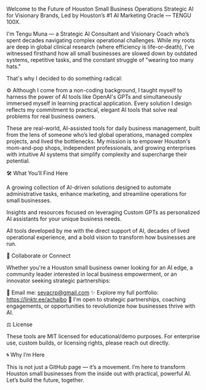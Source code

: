 Welcome to the Future of Houston Small Business Operations
Strategic AI for Visionary Brands, Led by Houston’s #1 AI Marketing Oracle — TENGU 100X.

I'm Tengu Muna — a Strategic AI Consultant and Visionary Coach who’s spent decades navigating complex operational challenges. While my roots are deep in global clinical research (where efficiency is life-or-death), I've witnessed firsthand how all small businesses are slowed down by outdated systems, repetitive tasks, and the constant struggle of "wearing too many hats."

That's why I decided to do something radical:

⚙️ Although I come from a non-coding background, I taught myself to harness the power of AI tools like OpenAI's GPTs and simultaneously immersed myself in learning practical application. Every solution I design reflects my commitment to practical, elegant AI tools that solve real problems for real business owners.

These are real-world, AI-assisted tools for daily business management, built from the lens of someone who’s led global operations, managed complex projects, and lived the bottlenecks. My mission is to empower Houston's mom-and-pop shops, independent professionals, and growing enterprises with intuitive AI systems that simplify complexity and supercharge their potential.

🛠️ What You’ll Find Here

A growing collection of AI-driven solutions designed to automate administrative tasks, enhance marketing, and streamline operations for small businesses.

Insights and resources focused on leveraging Custom GPTs as personalized AI assistants for your unique business needs.

All tools developed by me with the direct support of AI, decades of lived operational experience, and a bold vision to transform how businesses are run.

📩 Collaborate or Connect

Whether you're a Houston small business owner looking for an AI edge, a community leader interested in local business empowerment, or an innovator seeking strategic partnerships:

🔗 Email me: sevacrp@gmail.com
✨ Explore my full portfolio: https://linktr.ee/achaibo
💬 I'm open to strategic partnerships, coaching engagements, or opportunities to revolutionize how businesses thrive with AI.

⚖️ License

These tools are MIT licensed for educational/demo purposes. For enterprise use, custom builds, or licensing rights, please reach out directly.

🌀 Why I’m Here

This is not just a GitHub page — it’s a movement.
I’m here to transform Houston small businesses from the inside out with practical, powerful AI.
Let’s build the future, together.
